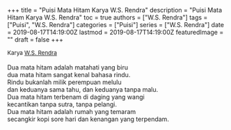 +++
title = "Puisi Mata Hitam Karya W.S. Rendra"
description = "Puisi Mata Hitam Karya W.S. Rendra"
toc = true
authors = ["W.S. Rendra"]
tags = ["Puisi", "W.S. Rendra"]
categories = ["Puisi"]
series = ["W.S. Rendra"]
date = 2019-08-17T14:19:00Z
lastmod = 2019-08-17T14:19:00Z
featuredImage = ""
draft = false
+++

<div style="text-align: justify;">
<div style="font-size: small;">Karya <a href="/authors/w.s.-rendra/" target="_blank">W.S. Rendra</a></div><br />
Dua mata hitam adalah matahati yang biru<br />dua mata hitam sangat kenal bahasa rindu.<br />Rindu bukanlah milik perempuan melulu<br />dan keduanya sama tahu, dan keduanya tanpa malu.<br />Dua mata hitam terbenam di daging yang wangi<br />kecantikan tanpa sutra, tanpa pelangi.<br />Dua mata hitam adalah rumah yang temaram<br />secangkir kopi sore hari dan kenangan yang terpendam.</div>
